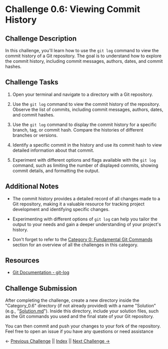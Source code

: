 # Challenge 0.6: Viewing Commit History

## Challenge Description

In this challenge, you'll learn how to use the `git log` command to view the commit history of a Git repository. The goal is to understand how to explore the commit history, including commit messages, authors, dates, and commit hashes.

## Challenge Tasks

1. Open your terminal and navigate to a directory with a Git repository.

2. Use the `git log` command to view the commit history of the repository. Observe the list of commits, including commit messages, authors, dates, and commit hashes.

3. Use the `git log` command to display the commit history for a specific branch, tag, or commit hash. Compare the histories of different branches or versions.

4. Identify a specific commit in the history and use its commit hash to view detailed information about that commit.

5. Experiment with different options and flags available with the `git log` command, such as limiting the number of displayed commits, showing commit details, and formatting the output.

## Additional Notes

- The commit history provides a detailed record of all changes made to a Git repository, making it a valuable resource for tracking project development and identifying specific changes.

- Experimenting with different options of `git log` can help you tailor the output to your needs and gain a deeper understanding of your project's history.

- Don't forget to refer to the [Category 0: Fundamental Git Commands](../about_0.md) section for an overview of all the challenges in this category.

## Resources

- [Git Documentation - git-log](https://git-scm.com/docs/git-log)

## Challenge Submission

After completing the challenge, create a new directory inside the "Category_0.6" directory (if not already provided) with a name "Solution" (e.g., "[Solution.md](./Solution.md)"). Inside this directory, include your solution files, such as the Git commands you used and the final state of your Git repository.

You can then commit and push your changes to your fork of the repository. Feel free to open an issue if you have any questions or need assistance

← [Previous Challenge](../Challenge_0.5/Challenge.md) || [Index](../../README.md) || [Next Challenge →](../Challenge_0.7/Challenge.md)

